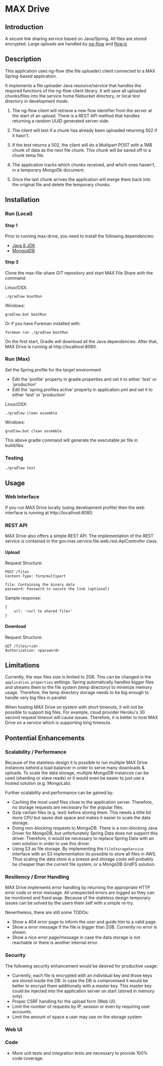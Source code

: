 # MAX Drive

## Introduction

A secure link sharing service based on Java/Spring. All files are stored encrypted. Large uploads are handled by [ng-flow](https://github.com/flowjs/ng-flow) and [flow.js](https://github.com/flowjs/flow.js)

## Description

This application uses ng-flow (the file uploader) client connected to a MAX Spring-based application. 

It implements a file uploader Java resource/service that handles the required functions of the ng-flow client library. It will save all uploaded chunks/files into the service home filebucket directory, or local test directory in development mode.

1. The ng-flow client will retrieve a new flow identifier from the server at the start of an upload. There is a REST API method that handles returning a random UUID generated server-side.

2. The client will test if a chunk has already been uploaded returning 502 if it hasn't.  

3. If the test returns a 502, the client will do a Multipart POST with a 1MB chunk of data as the next file chunk. This chunk will be saved off to a chunk temp file.

4. The application tracks which chunks received, and which ones haven't, in a temporary MongoDb document.

5. Once the last chunk arrives the application will merge them back into the original file and delete the temporary chunks.

## Installation

### Run (Local)
#### Step 1
Prior to running max-drive, you need to install the following dependencies:

- [Java 8 JDK](http://www.oracle.com/technetwork/java/javase/downloads/jdk8-downloads-2133151.html)
- [MongodDB](https://www.mongodb.org/downloads)

#### Step 3
Clone the max-file-share GIT repository and start MAX File Share with the command:


Linux/OSX:

```./gradlew bootRun```

Windows:

```gradlew.bat bootRun```


Or if you have Foreman installed with:


```foreman run ./gradlew bootRun```


On the first start, Gradle will download all the Java dependencies. After that, MAX Drive is running at http://localhost:8080.

### Run (Max)
 
Set the Spring profile for the target environment

- Edit the 'profile' property in gradle.properties and set it to either 'test' or 'production'
- Edit the 'spring.profiles.active' property in application.yml and set it to either 'test' or 'production'


Linux/OSX:

```./gradlew clean assemble```

Windows:

```gradlew.bat clean assemble```


This above gradle command will generate the executable jar file in build/libs.

### Testing
```
./gradlew test
```

## Usage

### Web Interface
If you run MAX Drive locally (using development profile) then the web interface is running at http://localhost:8080. 

### REST API
MAX Drive also offers a simple REST API. The implementation of the REST service is contained in the gov.max.service.file.web.rest.ApiController class. 

#### Upload

Request Structure:

```
POST /files
Content-Type: form/multipart

file: Containing the binary data
password: Password to secure the link (optional)
```

Sample response:
```
{
    url: '<url to shared file>'
}
```

#### Download

Request Structure:

```
GET /files/<id>
Authorization: <password>
```

## Limitations
Currently, the max files size is limited to 2GB. This can be changed in the `application.properties` settings. Spring automatically handles bigger files and streams them to the file system (temp directory) to minimize memory usage. Therefore, the temp directory storage needs to be big enough to handle very big files in parallel.

When hosting MAX Drive on system with short timeouts, it will not be possible to support big files. For example, cloud provider Heroku's 30 second request timeout will cause issues. Therefore, it is better to host MAX Drive on a service which is supporting long timeouts. 

## Pontential Enhancements 

### Scalability / Performance
Because of the stateless design it is possible to run multiple MAX Drive instances behind a load balancer in order to serve many downloads & uploads. To scale the data storage, multiple MongoDB instances can be used (sharding or slave reads) or it would even be easier to just use a hosted solution (e.g. MongoLab).

Further scalability and performance can be gained by:
- Caching the most used files close to the application server. Therefore, no storage requests are necessary for the popular files.
- Gzip certain files (e.g. text) before storing them. This needs a little bit more CPU but saves disk space and makes it easier to scale the data storage.
- Doing non-blocking requests to MongoDB. There is a non-blocking Java Driver for MongoDB, but unfortunately Spring Data does not support this driver. Therefore, it would be necessary to replace Spring Data with an own solution in order to use this driver. 
- Using S3 as file storage. By implementing the `FileStorageService` interface with an S3 implementation its possible to store all files in AWS. Thus scaling the data store is a breeze and storage costs will probably be cheaper than the current file system, or a MongoDB GridFS solution.

### Resiliency / Error Handling
MAX Drive implements error handling by returning the appropriate HTTP error code or error message. All unexpected errors are logged so they can be monitored and fixed asap. Because of the stateless design temporary issues can be solved by the users them self with a simple re-try.

Nevertheless, there are still some TODOs:
- Show a 404 error page to inform the user and guide him to a valid page.
- Show a error message if the file is bigger than 2GB. Currently no error is shown.
- Show a nice error page/message in case the data storage is not reachable or there is another internal error.

### Security
The following security enhancement would be desired for productive usage:

- Currently, each file is encrypted with an individual key and those keys are stored inside the DB. In case the DB is compromised it would be better to encrypt them additionally with a master key. This master key could be injected into the application server on start (stored in memory only). 
- Proper CSRF handling for the upload form (Web UI).
- Limit the number of requests by IP, session or even by requiring user accounts.
- Limit the amount of space a user may use on the storage system

### Web UI

### Code
- More unit tests and integration tests are necessary to provide 100% code coverage.
